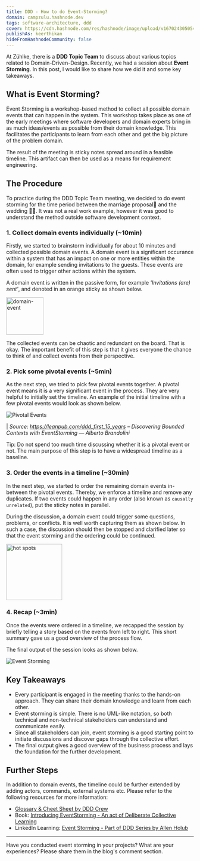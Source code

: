 ```yaml
---
title: DDD - How to do Event-Storming?
domain: campzulu.hashnode.dev
tags: software-architecture, ddd
cover: https://cdn.hashnode.com/res/hashnode/image/upload/v1670243050541/SwGJDMFY4.png?auto=compress
publishAs: keerthikan
hideFromHashnodeCommunity: false
---
```


At Zühlke, there is a **DDD Topic Team** to discuss about various topics related to Domain-Driven-Design. Recently, we had a session about **Event Storming**. In this post, I would like to share how we did it and some key takeaways.

## What is Event Storming?

Event Storming is a workshop-based method to collect all possible domain events that can happen in the system. This workshop takes place as one of the early meetings where software developers and domain experts bring in as much ideas/events as possible from their domain knowledge. This facilitates the participants to learn from each other and get the big picture of the problem domain.

The result of the meeting is sticky notes spread around in a feasible timeline. This artifact can then be used as a means for requirement engineering.

## The Procedure

To practice during the DDD Topic Team meeting, we decided to do event storming for the time period between the marriage proposal💍 and the wedding 👰🤵. It was not a real work example, however it was good to understand the method outside software development context.

### 1. Collect domain events individually (~10min)

Firstly, we started to brainstorm individually for about 10 minutes and collected possible domain events. A domain event is a significant occurance within a system that has an impact on one or more entities within the domain, for example sending invitations to the guests. These events are often used to trigger other actions within the system.


A domain event is written in the passive form, for example *'Invitations (are) sent'*, and denoted in an orange sticky as shown below.

<img src="https://cdn.hashnode.com/res/hashnode/image/upload/v1670502974569/BCP4uy8Du.png?auto=compress" alt="domain-event" width="100"/>

The collected events can be chaotic and redundant on the board. That is okay. The important benefit of this step is that it gives everyone the chance to think of and collect events from their perspective.

### 2. Pick some pivotal events (~5min)

As the next step, we tried to pick few pivotal events together. A pivotal event means it is a very significant event in the process. They are very helpful to initially set the timeline. An example of the initial timeline with a few pivotal events would look as shown below.

![Pivotal Events](https://cdn.hashnode.com/res/hashnode/image/upload/v1670414430346/KeLQdHR4t.png?auto=compress)

| *Source: https://leanpub.com/ddd_first_15_years – Discovering Bounded Contexts with EventStorming — Alberto Brandolini*

Tip: Do not spend too much time discussing whether it is a pivotal event or not. The main purpose of this step is to have a widespread timeline as a baseline.

### 3. Order the events in a timeline (~30min)

In the next step, we started to order the remaining domain events in-between the pivotal events. Thereby, we enforce a timeline and remove any duplicates. If two events could happen in any order (also known as `causally unrelated`), put the sticky notes in parallel.

During the discussion, a domain event could trigger some questions, problems, or conflicts. It is well worth capturing them as shown below. In such a case, the discussion should then be stopped and clarified later so that the event storming and the ordering could be continued.

<img src="https://cdn.hashnode.com/res/hashnode/image/upload/v1670417329757/gShyOCEmz.png?auto=compress" alt="hot spots" width="150"/>

### 4. Recap (~3min)

Once the events were ordered in a timeline, we recapped the session by briefly telling a story based on the events from left to right. This short summary gave us a good overview of the process flow.

The final output of the session looks as shown below. 

![Event Storming](https://cdn.hashnode.com/res/hashnode/image/upload/v1670243304928/PlghMRLDK.png?auto=compress)

## Key Takeaways

* Every participant is engaged in the meeting thanks to the hands-on approach. They can share their domain knowledge and learn from each other.
* Event storming is simple. There is no UML-like notation, so both technical and non-technical stakeholders can understand and communicate easily.
* Since all stakeholders can join, event storming is a good starting point to initiate discussions and discover gaps through the collective effort.
* The final output gives a good overview of the business process and lays the foundation for the further development.

## Further Steps

In addition to domain events, the timeline could be further extended by adding actors, commands, external systems etc. Please refer to the following resources for more information:
* [Glossary & Cheet Sheet by DDD Crew](https://github.com/ddd-crew/eventstorming-glossary-cheat-sheet)
* Book: [Introducing EventStorming - An act of Deliberate Collective Learning](https://www.eventstorming.com/book/)
* LinkedIn Learning: [Event Storming - Part of DDD Series by Allen Holub](https://www.linkedin.com/learning/software-architecture-domain-driven-design/demo-activities-flow?resume=false)

---

Have you conducted event storming in your projects? What are your experiences? Please share them in the blog's comment section.
